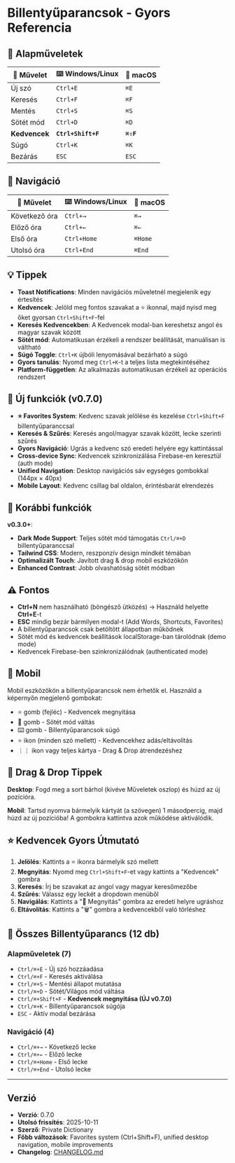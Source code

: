 # Billentyűparancsok - Gyors Referencia

## 🚀 Alapműveletek

| 🎯 Művelet | ⌨️ Windows/Linux | 🍎 macOS |
|-----------|-----------------|---------|
| Új szó | `Ctrl+E` | `⌘E` |
| Keresés | `Ctrl+F` | `⌘F` |
| Mentés | `Ctrl+S` | `⌘S` |
| Sötét mód | `Ctrl+D` | `⌘D` |
| **Kedvencek** | **`Ctrl+Shift+F`** | **`⌘⇧F`** |
| Súgó | `Ctrl+K` | `⌘K` |
| Bezárás | `ESC` | `ESC` |

## 🧭 Navigáció

| 🎯 Művelet | ⌨️ Windows/Linux | 🍎 macOS |
|-----------|-----------------|---------|
| Következő óra | `Ctrl+→` | `⌘→` |
| Előző óra | `Ctrl+←` | `⌘←` |
| Első óra | `Ctrl+Home` | `⌘Home` |
| Utolsó óra | `Ctrl+End` | `⌘End` |

## 💡 Tippek

- **Toast Notifications**: Minden navigációs műveletnél megjelenik egy értesítés
- **Kedvencek**: Jelöld meg fontos szavakat a ⭐ ikonnal, majd nyisd meg őket gyorsan `Ctrl+Shift+F`-fel
- **Keresés Kedvencekben**: A Kedvencek modal-ban kereshetsz angol és magyar szavak között
- **Sötét mód**: Automatikusan érzékeli a rendszer beállítását, manuálisan is váltható
- **Súgó Toggle**: `Ctrl+K` újbóli lenyomásával bezárható a súgó
- **Gyors tanulás**: Nyomd meg `Ctrl+K`-t a teljes lista megtekintéséhez
- **Platform-független**: Az alkalmazás automatikusan érzékeli az operációs rendszert

## 🎨 Új funkciók (v0.7.0)

- **⭐ Favorites System**: Kedvenc szavak jelölése és kezelése `Ctrl+Shift+F` billentyűparanccsal
- **Keresés & Szűrés**: Keresés angol/magyar szavak között, lecke szerinti szűrés
- **Gyors Navigáció**: Ugrás a kedvenc szó eredeti helyére egy kattintással
- **Cross-device Sync**: Kedvencek szinkronizálása Firebase-en keresztül (auth mode)
- **Unified Navigation**: Desktop navigációs sáv egységes gombokkal (144px × 40px)
- **Mobile Layout**: Kedvenc csillag bal oldalon, érintésbarát elrendezés

## 🎨 Korábbi funkciók

**v0.3.0+**:
- **Dark Mode Support**: Teljes sötét mód támogatás `Ctrl/⌘+D` billentyűparanccsal
- **Tailwind CSS**: Modern, reszponzív design mindkét témában
- **Optimalizált Touch**: Javított drag & drop mobil eszközökön
- **Enhanced Contrast**: Jobb olvashatóság sötét módban

## ⚠️ Fontos

- **Ctrl+N** nem használható (böngésző ütközés) → Használd helyette **Ctrl+E**-t
- **ESC** mindig bezár bármilyen modal-t (Add Words, Shortcuts, Favorites)
- A billentyűparancsok csak betöltött állapotban működnek
- Sötét mód és kedvencek beállítások localStorage-ban tárolódnak (demo mode)
- Kedvencek Firebase-ben szinkronizálódnak (authenticated mode)

## 📱 Mobil

Mobil eszközökön a billentyűparancsok nem érhetők el. Használd a képernyőn megjelenő gombokat:
- ⭐ gomb (fejléc) - Kedvencek megnyitása
- 🌙 gomb - Sötét mód váltás
- ⌨️ gomb - Billentyűparancsok súgó
- ⭐ ikon (minden szó mellett) - Kedvencekhez adás/eltávolítás
- ⋮⋮ ikon vagy teljes kártya - Drag & Drop átrendezéshez

## 🔄 Drag & Drop Tippek

**Desktop**: Fogd meg a sort bárhol (kivéve Műveletek oszlop) és húzd az új pozícióra.

**Mobil**: Tartsd nyomva bármelyik kártyát (a szövegen) 1 másodpercig, majd húzd az új pozícióba! A gombokra kattintva azok működése aktiválódik.

## ⭐ Kedvencek Gyors Útmutató

1. **Jelölés**: Kattints a ⭐ ikonra bármelyik szó mellett
2. **Megnyitás**: Nyomd meg `Ctrl+Shift+F`-et vagy kattints a "Kedvencek" gombra
3. **Keresés**: Írj be szavakat az angol vagy magyar keresőmezőbe
4. **Szűrés**: Válassz egy leckét a dropdown menüből
5. **Navigálás**: Kattints a "📍 Megnyitás" gombra az eredeti helyre ugráshoz
6. **Eltávolítás**: Kattints a "🗑️" gombra a kedvencekből való törléshez

## 🎯 Összes Billentyűparancs (12 db)

### Alapműveletek (7)
- `Ctrl/⌘+E` - Új szó hozzáadása
- `Ctrl/⌘+F` - Keresés aktiválása
- `Ctrl/⌘+S` - Mentési állapot mutatása
- `Ctrl/⌘+D` - Sötét/Világos mód váltása
- `Ctrl/⌘+Shift+F` - **Kedvencek megnyitása (ÚJ v0.7.0)**
- `Ctrl/⌘+K` - Billentyűparancsok súgója
- `ESC` - Aktív modal bezárása

### Navigáció (4)
- `Ctrl/⌘+→` - Következő lecke
- `Ctrl/⌘+←` - Előző lecke
- `Ctrl/⌘+Home` - Első lecke
- `Ctrl/⌘+End` - Utolsó lecke

---

## Verzió

- **Verzió**: 0.7.0
- **Utolsó frissítés**: 2025-10-11
- **Szerző**: Private Dictionary
- **Főbb változások**: Favorites system (Ctrl+Shift+F), unified desktop navigation, mobile improvements
- **Changelog**: [CHANGELOG.md](../../CHANGELOG.md)
